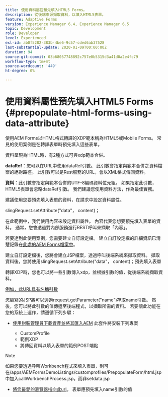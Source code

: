 ```yaml
---
title: 使用資料屬性預先填入HTML5 Forms。
description: 從後端來源擷取資料，以填入HTML5表單。
feature: Adaptive Forms
version: Experience Manager 6.4, Experience Manager 6.5
topic: Development
role: Developer
level: Experienced
exl-id: ab0f5282-383b-4be6-9c57-cded6ab37528
last-substantial-update: 2020-01-09T00:00:00Z
duration: 94
source-git-commit: 03b68057748892c757e0b5315d3a41d0a2e4fc79
workflow-type: tm+mt
source-wordcount: '449'
ht-degree: 0%

---
```


# 使用資料屬性預先填入HTML5 Forms {#prepopulate-html-forms-using-data-attribute}


使用AEM Forms以HTML格式轉譯的XDP範本稱為HTML5或Mobile Forms。 常見的使用案例是在轉譯表單時預先填入這些表單。

資料呈現為HTML時，有2種方式可與xdp範本合併。

**dataRef**：您可以在URL中使用dataRef引數。 此引數會指定與範本合併之資料檔案的絕對路徑。 此引數可以是Rest服務的URL，會以XML格式傳回資料。

**資料**：此引數會指定與範本合併的UTF-8編碼資料位元組。 如果指定此引數，HTML5表單會忽略dataRef引數。 我們建議您使用資料方法，作為最佳實務。

建議使用您要預先填入表單的資料，在請求中設定資料屬性。

slingRequest.setAttribute(&quot;data&quot;， content)；

在此範例中，我們使用內容來設定資料屬性。 內容代表您想要預先填入表單的資料。 通常，您會透過對內部服務進行REST呼叫來擷取「內容」。

若要達到此使用案例，您需要建立自訂設定檔。 建立自訂設定檔的詳細資訊已清楚記錄在[此處的AEM Forms檔案中](https://helpx.adobe.com/aem-forms/6/html5-forms/custom-profile.html)。

建立自訂設定檔後，您將會建立JSP檔案，透過呼叫後端系統來擷取資料。 擷取資料後，您將使用slingRequest.setAttribute(&quot;data&quot;， content)；預先填入表單

轉譯XDP時，您也可以將一些引數傳入xdp，並根據引數的值，從後端系統擷取資料。

[例如，此URL具有名稱引數](http://localhost:4502/content/dam/formsanddocuments/PrepopulateMobileForm.xdp/jcr:content?name=john)

您編寫的JSP將可以透過request.getParameter(&quot;name&quot;)存取name引數。 然後，您可以將此引數的值傳遞至後端程式，以擷取所需的資料。
若要讓此功能在您的系統上運作，請遵循下列步驟：

* [使用封裝管理員下載資產並將其匯入AEM](assets/prepopulatemobileform.zip)
此套件將安裝下列專案

   * CustomProfile
   * 範例XDP
   * 將傳回資料以填入表單的範例POST端點

>[!NOTE]
>
>如果您要透過呼叫Workbench程式來填入表單，則可在/apps/AEMFormsDemoListings/customprofiles/PrepopulateForm/html.jsp中加入callWorkbenchProcess.jsp，而非setdata.jsp

* [將您最愛的瀏覽器指向此url](http://localhost:4502/content/dam/formsanddocuments/PrepopulateMobileForm.xdp/jcr:content?name=Adobe%20Systems)。 表單應預先填入name引數的值
